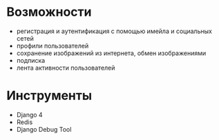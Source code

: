 # Возможности

- регистрация и аутентификация с помощью имейла и социальных сетей
- профили пользователей
- сохранение изображений из интернета, обмен изображениями
- подписка
- лента активности пользователей


# Инструменты

- Django 4
- Redis
- Django Debug Tool
